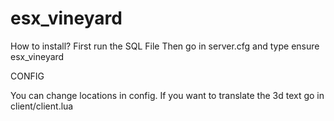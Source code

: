 # esx_vineyard

How to install?
First run the SQL File
Then go in server.cfg and type
ensure esx_vineyard

CONFIG 

You can change locations in config.
If you want to translate the 3d text go in client/client.lua

